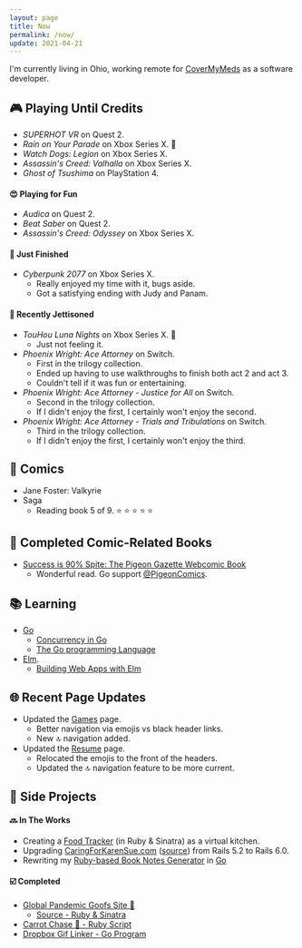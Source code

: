 ```yaml
---
layout: page
title: Now
permalink: /now/
update: 2021-04-21
---
```


I'm currently living in Ohio, working remote for [CoverMyMeds][cmm] as a software developer.

## :video_game: Playing Until Credits

* _SUPERHOT VR_ on Quest 2.
* _Rain on Your Parade_ on Xbox Series X. :green_heart:
* _Watch Dogs: Legion_ on Xbox Series X.
* _Assassin's Creed: Valhalla_ on Xbox Series X.
* _Ghost of Tsushima_ on PlayStation 4.

#### :heart_eyes: Playing for Fun 

* _Audica_ on Quest 2.
* _Beat Saber_ on Quest 2.
* _Assassin's Creed: Odyssey_ on Xbox Series X.

#### :checkered_flag: Just Finished

* _Cyberpunk 2077_ on Xbox Series X.
  * Really enjoyed my time with it, bugs aside.
  * Got a satisfying ending with Judy and Panam.

#### :rocket: Recently Jettisoned

* _TouHou Luna Nights_ on Xbox Series X. :green_heart:
  * Just not feeling it.
* _Phoenix Wright: Ace Attorney_ on Switch.
  * First in the trilogy collection.
  * Ended up having to use walkthroughs to finish both act 2 and act 3.
  * Couldn't tell if it was fun or entertaining.
* _Phoenix Wright: Ace Attorney - Justice for All_ on Switch.
  * Second in the trilogy collection.
  * If I didn't enjoy the first, I certainly won't enjoy the second.
* _Phoenix Wright: Ace Attorney - Trials and Tribulations_ on Switch.
  * Third in the trilogy collection.
  * If I didn't enjoy the first, I certainly won't enjoy the third.

## :book: Comics

* Jane Foster: Valkyrie
* Saga
  + Reading book 5 of 9. :star: :star: :star: :star: :star:

## :closed_book: Completed Comic-Related Books

* [Success is 90% Spite: The Pigeon Gazette Webcomic Book](https://www.amazon.com/dp/1452181969/)
  * Wonderful read. Go support [@PigeonComics](https://twitter.com/PigeonComics).

## :books: Learning

* [Go](https://golang.org/)
   * [Concurrency in Go](https://www.oreilly.com/library/view/concurrency-in-go/9781491941294/)
   * [The Go programming Language](http://www.gopl.io/)
* [Elm](http://elm-lang.org).
   * [Building Web Apps with Elm](https://github.com/trueheart78/book-notes/blob/master/building-web-apps-with-elm-course/README.md)

## :globe_with_meridians: Recent Page Updates

* Updated the [Games](/games) page.
  * Better navigation via emojis vs black header links.
  * New :top: navigation added.
* Updated the [Resume](/resume) page.
  * Relocated the emojis to the front of the headers.
  * Updated the :top: navigation feature to be more current.

## :wrench: Side Projects

#### :soon: In The Works

* Creating a [Food Tracker][food tracker source] (in Ruby & Sinatra) as a virtual kitchen.
* Upgrading [CaringForKarenSue.com][caring for karen sue] ([source][caring for karen sue - source])
    from Rails 5.2 to Rails 6.0.
* Rewriting my [Ruby-based Book Notes Generator][book notes generator - ruby source] in [Go][book notes generator - go source]

#### :ballot_box_with_check: Completed

* [Global Pandemic Goofs Site 🦠][pandemic site]
  * [Source - Ruby & Sinatra][pandemic source]
* [Carrot Chase 🥕 - Ruby Script][carrot chase source]
* [Dropbox Gif Linker - Go Program][dropbox gif linker source]

[cmm]: https://covermymeds.com
[caring for karen sue]: https://www.caringforkarensue.com
[caring for karen sue - source]: https://github.com/trueheart78/caring-for-karen-sue
[food tracker source]: https://github.com/trueheart78/food-tracker
[pandemic site]: https://pandemic.pls.lol
[pandemic source]: https://github.com/trueheart78/global-pandemic-goofs
[carrot chase source]: https://github.com/trueheart78/carrot-chase
[dropbox gif linker source]: https://github.com/trueheart78/dropbox-gif-linker
[book notes generator - ruby source]: https://github.com/trueheart78/book-notes-generator
[book notes generator - go source]: https://github.com/trueheart78/book-notes-go
